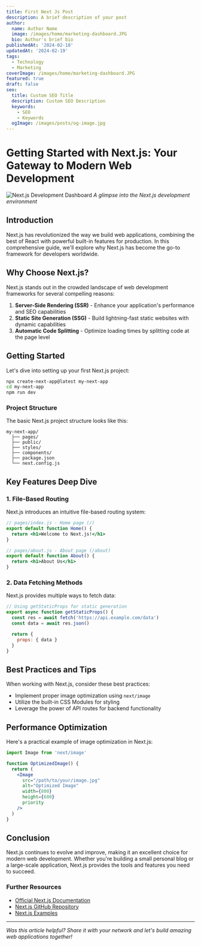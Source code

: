 ```yaml
---
title: First Next Js Post
description: A brief description of your post
author:
  name: Author Name
  image: /images/home/marketing-dashboard.JPG
  bio: Author's brief bio
publishedAt: '2024-02-18'
updatedAt: '2024-02-19'
tags:
  - Technology
  - Marketing
coverImage: /images/home/marketing-dashboard.JPG
featured: true
draft: false
seo:
  title: Custom SEO Title
  description: Custom SEO Description
  keywords:
    - SEO
    - Keywords
  ogImage: /images/posts/og-image.jpg
---
```



# Getting Started with Next.js: Your Gateway to Modern Web Development

![Next.js Development Dashboard](/images/home/marketing-dashboard.JPG)
*A glimpse into the Next.js development environment*

## Introduction

Next.js has revolutionized the way we build web applications, combining the best of React with powerful built-in features for production. In this comprehensive guide, we'll explore why Next.js has become the go-to framework for developers worldwide.

## Why Choose Next.js?

Next.js stands out in the crowded landscape of web development frameworks for several compelling reasons:

1. **Server-Side Rendering (SSR)** - Enhance your application's performance and SEO capabilities
2. **Static Site Generation (SSG)** - Build lightning-fast static websites with dynamic capabilities
3. **Automatic Code Splitting** - Optimize loading times by splitting code at the page level

## Getting Started

Let's dive into setting up your first Next.js project:

```bash
npx create-next-app@latest my-next-app
cd my-next-app
npm run dev
```

### Project Structure

The basic Next.js project structure looks like this:

```plaintext
my-next-app/
  ├── pages/
  ├── public/
  ├── styles/
  ├── components/
  ├── package.json
  └── next.config.js
```

## Key Features Deep Dive

### 1. File-Based Routing

Next.js introduces an intuitive file-based routing system:

```jsx
// pages/index.js - Home page (/)
export default function Home() {
  return <h1>Welcome to Next.js!</h1>
}

// pages/about.js - About page (/about)
export default function About() {
  return <h1>About Us</h1>
}
```

### 2. Data Fetching Methods

Next.js provides multiple ways to fetch data:

```jsx
// Using getStaticProps for static generation
export async function getStaticProps() {
  const res = await fetch('https://api.example.com/data')
  const data = await res.json()

  return {
    props: { data }
  }
}
```

## Best Practices and Tips

When working with Next.js, consider these best practices:

- Implement proper image optimization using `next/image`
- Utilize the built-in CSS Modules for styling
- Leverage the power of API routes for backend functionality

## Performance Optimization

Here's a practical example of image optimization in Next.js:

```jsx
import Image from 'next/image'

function OptimizedImage() {
  return (
    <Image
      src="/path/to/your/image.jpg"
      alt="Optimized Image"
      width={800}
      height={600}
      priority
    />
  )
}
```

## Conclusion

Next.js continues to evolve and improve, making it an excellent choice for modern web development. Whether you're building a small personal blog or a large-scale application, Next.js provides the tools and features you need to succeed.

### Further Resources

- [Official Next.js Documentation](https://nextjs.org/docs)
- [Next.js GitHub Repository](https://github.com/vercel/next.js)
- [Next.js Examples](https://github.com/vercel/next.js/tree/canary/examples)

---

*Was this article helpful? Share it with your network and let's build amazing web applications together!*